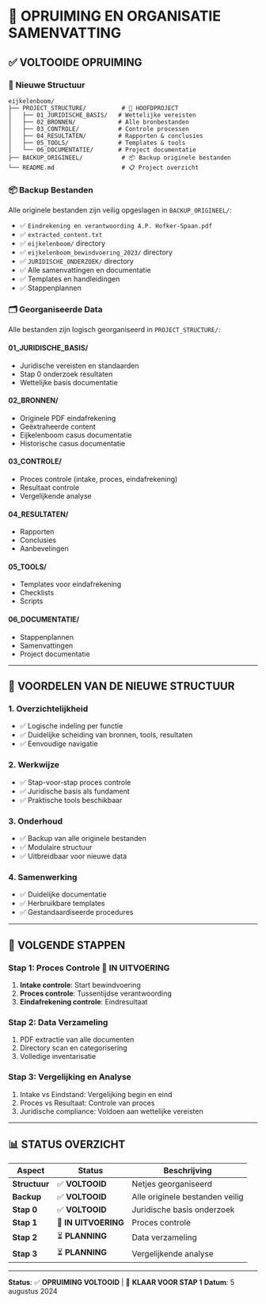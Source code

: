 # 🧹 OPRUIMING EN ORGANISATIE SAMENVATTING

## ✅ **VOLTOOIDE OPRUIMING**

### **📁 Nieuwe Structuur**
```
eijkelenboom/
├── PROJECT_STRUCTURE/          # 🎯 HOOFDPROJECT
│   ├── 01_JURIDISCHE_BASIS/   # Wettelijke vereisten
│   ├── 02_BRONNEN/            # Alle bronbestanden
│   ├── 03_CONTROLE/           # Controle processen
│   ├── 04_RESULTATEN/         # Rapporten & conclusies
│   ├── 05_TOOLS/              # Templates & tools
│   └── 06_DOCUMENTATIE/       # Project documentatie
├── BACKUP_ORIGINEEL/           # 📦 Backup originele bestanden
└── README.md                   # 📋 Project overzicht
```

### **📦 Backup Bestanden**
Alle originele bestanden zijn veilig opgeslagen in `BACKUP_ORIGINEEL/`:
- ✅ `Eindrekening en verantwoording A.P. Hofker-Spaan.pdf`
- ✅ `extracted_content.txt`
- ✅ `eijkelenboom/` directory
- ✅ `eijkelenboom_bewindvoering_2023/` directory
- ✅ `JURIDISCHE_ONDERZOEK/` directory
- ✅ Alle samenvattingen en documentatie
- ✅ Templates en handleidingen
- ✅ Stappenplannen

### **🗂️ Georganiseerde Data**
Alle bestanden zijn logisch georganiseerd in `PROJECT_STRUCTURE/`:

#### **01_JURIDISCHE_BASIS/**
- Juridische vereisten en standaarden
- Stap 0 onderzoek resultaten
- Wettelijke basis documentatie

#### **02_BRONNEN/**
- Originele PDF eindafrekening
- Geëxtraheerde content
- Eijkelenboom casus documentatie
- Historische casus documentatie

#### **03_CONTROLE/**
- Proces controle (intake, proces, eindafrekening)
- Resultaat controle
- Vergelijkende analyse

#### **04_RESULTATEN/**
- Rapporten
- Conclusies
- Aanbevelingen

#### **05_TOOLS/**
- Templates voor eindafrekening
- Checklists
- Scripts

#### **06_DOCUMENTATIE/**
- Stappenplannen
- Samenvattingen
- Project documentatie

---

## 🎯 **VOORDELEN VAN DE NIEUWE STRUCTUUR**

### **1. Overzichtelijkheid**
- ✅ Logische indeling per functie
- ✅ Duidelijke scheiding van bronnen, tools, resultaten
- ✅ Eenvoudige navigatie

### **2. Werkwijze**
- ✅ Stap-voor-stap proces controle
- ✅ Juridische basis als fundament
- ✅ Praktische tools beschikbaar

### **3. Onderhoud**
- ✅ Backup van alle originele bestanden
- ✅ Modulaire structuur
- ✅ Uitbreidbaar voor nieuwe data

### **4. Samenwerking**
- ✅ Duidelijke documentatie
- ✅ Herbruikbare templates
- ✅ Gestandaardiseerde procedures

---

## 🚀 **VOLGENDE STAPPEN**

### **Stap 1: Proces Controle** 🔄 **IN UITVOERING**
1. **Intake controle**: Start bewindvoering
2. **Proces controle**: Tussentijdse verantwoording
3. **Eindafrekening controle**: Eindresultaat

### **Stap 2: Data Verzameling**
1. PDF extractie van alle documenten
2. Directory scan en categorisering
3. Volledige inventarisatie

### **Stap 3: Vergelijking en Analyse**
1. Intake vs Eindstand: Vergelijking begin en eind
2. Proces vs Resultaat: Controle van proces
3. Juridische compliance: Voldoen aan wettelijke vereisten

---

## 📊 **STATUS OVERZICHT**

| Aspect | Status | Beschrijving |
|--------|--------|--------------|
| **Structuur** | ✅ **VOLTOOID** | Netjes georganiseerd |
| **Backup** | ✅ **VOLTOOID** | Alle originele bestanden veilig |
| **Stap 0** | ✅ **VOLTOOID** | Juridische basis onderzoek |
| **Stap 1** | 🔄 **IN UITVOERING** | Proces controle |
| **Stap 2** | ⏳ **PLANNING** | Data verzameling |
| **Stap 3** | ⏳ **PLANNING** | Vergelijkende analyse |

---

**Status**: ✅ **OPRUIMING VOLTOOID** | 🔄 **KLAAR VOOR STAP 1**
**Datum**: 5 augustus 2024 